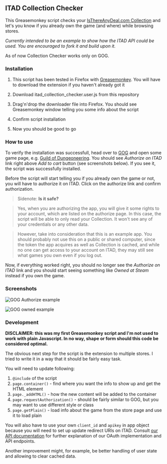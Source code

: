 ## ITAD Collection Checker

This Greasemonkey script checks your [IsThereAnyDeal.com Collection](http://isthereanydeal.com/collection/)
and let's you know if you already own the game (and where) while browsing stores.

*Currently intended to be an example to show how the ITAD API could be used. You are encouraged to fork it and build upon it.*

As of now Collection Checker works only on GOG.

### Installation

1. This script has been tested in Firefox with [Greasemonkey](https://addons.mozilla.org/en-us/firefox/addon/greasemonkey/).
You will have to download the extension if you haven't already got it
 
2. Download itad_collection_checker.user.js from this repository

3. Drag'n'drop the downloader file into Firefox. You should see Greasemonkey window telling you some info about the script

4. Confirm script installation

5. Now you should be good to go

### How to use

To verify the installation was successfull, head over to [GOG](http://gog.com) and open some game page,
e.g. [Guild of Dungeoneering](http://www.gog.com/game/guild_of_dungeoneering). You should see *Authorize on ITAD*
link right above *Add to cart* button (see screenshots below). If you see it, the script was successfully installed.

Before the script will start telling you if you already own the game or not, you will have to authorize it on ITAD.
Click on the authorize link and confirm authorization.

> Sidenote: **Is it safe?**

> Yes, when you are authorizing the app, you will give it some rights to your account, which are listed on the authorize page.
In this case, the script will be able to only read your Collection. It won't see any of your credentials or any other data.
 
> However, take into consideration that this is an example app. You should probably not use this on a public or shared computer,
since the token the app acquires as well as Collection is cached, and while no one can get access to your account on ITAD,
they may still see what games you own even if you log out.

Now, if everything worked right, you should no longer see the *Authorize on ITAD* link and you should start seeing
something like *Owned at Steam* instead if you own the game.


### Screenshots

![GOG Authorize example](https://raw.githubusercontent.com/tfedor/itad_collection_checker/master/screenshots/authorize.png)

![GOG owned example](https://raw.githubusercontent.com/tfedor/itad_collection_checker/master/screenshots/owned.png)

### Development

**DISCLAIMER: this was my first Greasemonkey script and I'm not used to work with plain Javascript.
In no way, shape or form should this code be considered optimal.**

The obvious next step for the script is the extension to multiple stores. I tried to write it in a way that it should be fairly easy task.

You will need to update following:

1. ```@include``` of the script
2. ```page.container()``` - find where you want the info to show up and get the HTML element
3. ```page._addHTML()``` - how the new content will be added to the container
4. ```page.requestAuthorization()``` - should be fairly similar to GOG, but you may want to use different style or class
5. ```page.getPlain()``` - load info about the game from the store page and use it to load plain

You will also have to use your own ```client_id``` and ```apikey``` in app object because you will need to
set up update redirect URIs on ITAD. Consult [our API documentation](http://docs.itad.apiary.io) for further explanation of our OAuth implementation
and API endpoints.

Another improvement might, for example, be better handling of user state and allowing to clear cached data.
